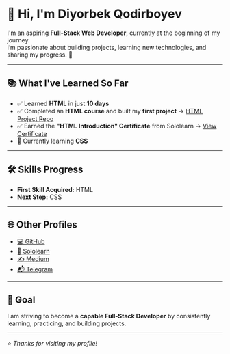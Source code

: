 # 👋 Hi, I'm Diyorbek Qodirboyev  

I'm an aspiring **Full-Stack Web Developer**, currently at the beginning of my journey.  
I’m passionate about building projects, learning new technologies, and sharing my progress. 🚀  

---

## 📚 What I've Learned So Far  
- ✅ Learned **HTML** in just **10 days**  
- ✅ Completed an **HTML course** and built my **first project** → [HTML Project Repo](https://github.com/dvrkdev/html-project)  
- ✅ Earned the **"HTML Introduction" Certificate** from Sololearn → [View Certificate](https://www.sololearn.com/certificates/CC-1PQBJBBJ)  
- 🎯 Currently learning **CSS**  

---

## 🛠️ Skills Progress  
- **First Skill Acquired:** HTML  
- **Next Step:** CSS  

---

## 🌐 Other Profiles  
- [💻 GitHub](https://github.com/dvrkdev)  
- [📖 Sololearn](https://www.sololearn.com/en/profile/34538663)  
- [✍️ Medium](https://medium.com/@dvrk.devx)  
- [📬 Telegram](https://t.me/dvrkdev)  

---

## 🎯 Goal  
I am striving to become a **capable Full-Stack Developer** by consistently learning, practicing, and building projects.  

---
⭐️ *Thanks for visiting my profile!*
